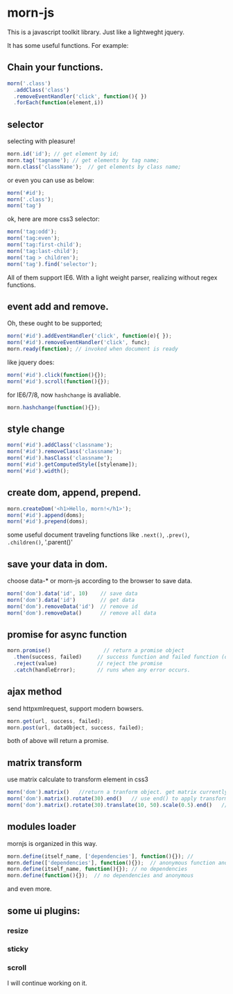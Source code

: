 morn-js
=======

This is a javascript toolkit library. Just like a lightweght jquery.

It has some useful functions. For example:

## Chain your functions.
  ```js
morn('.class')
    .addClass('class')
    .removeEventHandler('click', function(){ })
    .forEach(function(element,i))
  ```
## selector
  selecting with pleasure!
  ```js
morn.id('id'); // get element by id;
morn.tag('tagname'); // get elements by tag name;
morn.class('className');  // get elements by class name;
  ```
  or even you can use as below:
  ```js
morn('#id');
morn('.class');
morn('tag')
  ```
  ok, here are more css3 selector:
  ```js
morn('tag:odd');
morn('tag:even');
morn('tag:first-child');
morn('tag:last-child');
morn('tag > children');
morn('tag').find('selector');
  ```
  All of them support IE6.
  With a light weight parser, realizing without regex functions.
  
## event add and remove.
  Oh, these ought to be supported;
  ```js
morn('#id').addEventHandler('click', function(e){ });
morn('#id').removeEventHandler('click', func);
morn.ready(function); // invoked when document is ready
  ```
  like jquery does:
  ```js
morn('#id').click(function(){});
morn('#id').scroll(function(){});
  ```
  for IE6/7/8, now `hashchange` is avaliable.
  ```js
morn.hashchange(function(){});
  ```
## style change
  ```js
morn('#id').addClass('classname');
morn('#id').removeClass('classname');
morn('#id').hasClass('classname');
morn('#id').getComputedStyle([stylename]);
morn('#id').width();
  ```
## create dom, append, prepend.
  ```js
morn.createDom('<h1>Hello, morn!</h1>');
morn('#id').append(doms);
morn('#id').prepend(doms);
  ```
  some useful document traveling functions like `.next()`, `.prev()`, `.children()`, '.parent()'
## save your data in dom.
  choose data-* or morn-js according to the browser to save data.
  ```js
morn('dom').data('id', 10)    // save data
morn('dom').data('id')        // get data
morn('dom').removeData('id')  // remove id
morn('dom').removeData()      // remove all data
  ```
## promise for async function
  ```js
morn.promise()                 // return a promise object
    .then(success, failed)     // success function and failed function (optional)
    .reject(value)             // reject the promise
    .catch(handleError);       // runs when any error occurs.
  ```
## ajax method
  send httpxmlrequest, support modern bowsers.
  ```js
morn.get(url, success, failed);
morn.post(url, dataObject, success, failed);
  ```
  both of above will return a promise.
## matrix transform
  use matrix calculate to transform element in css3
  ```js
morn('dom').matrix()   //return a tranform object. get matrix currently;
morn('dom').matrix().rotate(30).end()   // use end() to apply transform, rotate 30deg.
morn('dom').matrix().rotate(30).translate(10, 50).scale(0.5).end()   //chain the transforms functions
  ```
## modules loader
  mornjs is organized in this way.
  ```js
morn.define(itself_name, ['dependencies'], function(){}); // 
morn.define(['dependencies'], function(){});  // anonymous function and has dependencies 
morn.define(itself_name, function(){}); // no dependencies
morn.define(function(){});  // no dependencies and anonymous
  ```
and even more.

## some ui plugins:

### resize
### sticky
### scroll

I will continue working on it.
